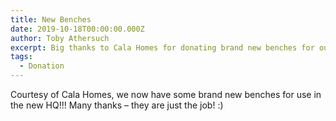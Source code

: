 ```yaml
---
title: New Benches
date: 2019-10-18T00:00:00.000Z
author: Toby Athersuch
excerpt: Big thanks to Cala Homes for donating brand new benches for our new HQ! They're perfect for our space. 🙌
tags:
  - Donation
---
```


Courtesy of Cala Homes, we now have some brand new benches for use in the new HQ!!! Many thanks – they are just the job! :)